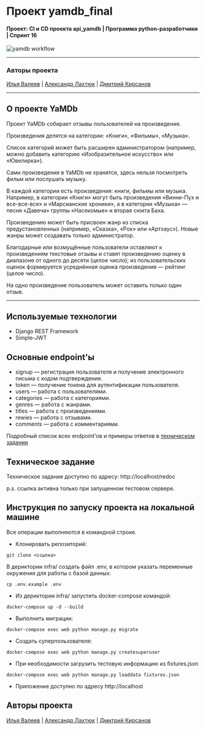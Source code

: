 # Проект yamdb_final

#### Проект: CI и CD проекта api_yamdb | Программа python-разработчики | Спринт 16

![yamdb workflow](https://github.com/iljavaleev/yamdb_final/actions/workflows/yamdb_workflow.yml/badge.svg)

---

### Авторы проекта

[Илья Валеев](https://github.com/iljavaleev/) | [Александр Лахтюк](https://github.com/aslakhtyuk/) | [Дмитрий Кирсанов](https://github.com/vepsong/)


---
## О проекте YaMDb

Проект YaMDb собирает отзывы пользователей на произведения.

Произведения делятся на категории: «Книги», «Фильмы», «Музыка».
    
Список категорий может быть расширен администратором (например, можно добавить категорию «Изобразительное искусство» или «Ювелирка»).

Сами произведения в YaMDb не хранятся, здесь нельзя посмотреть фильм или послушать музыку.

В каждой категории есть произведения: книги, фильмы или музыка. Например, в категории «Книги» могут быть произведения «Винни-Пух и все-все-все» и «Марсианские хроники», а в категории «Музыка» — песня «Давеча» группы «Насекомые» и вторая сюита Баха.

Произведению может быть присвоен жанр из списка предустановленных (например, «Сказка», «Рок» или «Артхаус»). Новые жанры может создавать только администратор.

Благодарные или возмущённые пользователи оставляют к произведениям текстовые отзывы и ставят произведению оценку в диапазоне от одного до десяти (целое число); из пользовательских оценок формируется усреднённая оценка произведения — рейтинг (целое число). 

На одно произведение пользователь может оставить только один отзыв.

---

## Используемые технологии

* Django REST Framework
* Simple-JWT

## Основные endpoint'ы

* signup — регистрация пользователя и получение электронного письма с кодом подтверждения.
* token — получение токена для аутентификации пользователя.
* users — работа с пользователями.
* categories — работа с категориями.
* genres — работа с жанрами.
* titles — работа с произведениями.
* rewies — работа с отзывами.
* comments — работа с комментариями.

Подробный список всех endpoint'ов и примеры ответов в [техническом задании](#Техническое-задание)

## Техническое задание

Техническое задание доступно по адресу: 
http://localhost/redoc

p.s. ссылка активна только при запущенном тестовом сервере.

## Инструкция по запуску проекта на локальной машине

Все операции выполняются в командной строке.


* Клонировать репозиторий:
```
git clone <ссылка>
```

В дериктории infra/ cоздать файл .env, в котором указать переменные окружения для работы с базой данных:
```
cp .env.example .env
```

* Из дериктории infra/ запустить docker-compose командой:
```
docker-compose up -d --build
```

* Выполнить миграции:
```
docker-compose exec web python manage.py migrate
```

* Создать суперпользователя:
```
docker-compose exec web python manage.py createsuperuser
```

* При необходимости загрузить тестовую информацию из fixtures.json
```
docker-compose exec web python manage.py loaddata fixtures.json
```

* Приложение доступно по адресу http://localhost

## Авторы проекта

[Илья Валеев](https://github.com/iljavaleev/) | [Александр Лахтюк](https://github.com/aslakhtyuk/) | [Дмитрий Кирсанов](https://github.com/vepsong/)
